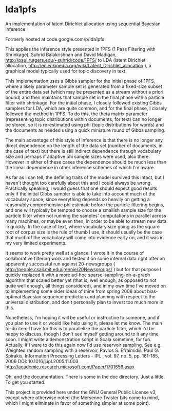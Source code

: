 # lda1pfs
An implementation of latent Dirichlet allocation using sequential Bayesian inference

Formerly hosted at code.google.com/p/lda1pfs

This applies the inference style presented in 1PFS (1 Pass Filtering with Shrinkage), Suhrid Balakrishnan and David Madigan, http://paul.rutgers.edu/~suhrid/code/1PFS/ to LDA (latent Dirichlet allocation, http://en.wikipedia.org/wiki/Latent_Dirichlet_allocation ), a graphical model typically used for topic discovery in text.

This implementation uses a Gibbs sampler for the initial phase of 1PFS, where a likely parameter sample set is generated from a fixed-size subset of the entire data set (which may be presented as a stream without a priori bound) and then maintains that sample set in the final phase with a particle filter with shrinkage. For the initial phase, I closely followed existing Gibbs samplers for LDA, which are quite common, and for the final phase, I closely followed the method in 1PFS. To do this, the theta matrix parameter (representing topic distributions within documents, for text) can no longer be stored, so it is re-estimated using phi (topic distributions for words) and the documents as needed using a quick miniature round of Gibbs sampling.

The main advantage of this style of inference is that there is no longer any direct dependence on the length of the data set (number of documents, in the case of text) but there is still indirect dependence through vocabulary size and perhaps if adaptive phi sample sizes were used, also there. However in either of these cases the dependence should be much less than the linear dependence in other inference schemes of which I'm aware.

As far as I can tell, the defining traits of the model survived this intact, but I haven't thought too carefully about this and I could always be wrong. Practically speaking, I would guess that one should expect good results only if the initial Gibbs sampler is able to take into account much of the vocabulary space, since everything depends so heavily on getting a reasonably comprehensive phi estimate before the particle filtering begins, and one will typically be tempted to choose a smallish sample size for the particle filter when not running the samples' computations in parallel across many machines, or maybe even then, in order to be able to stream new data in quickly. In the case of text, where vocabulary size going as the square root of corpus size is the rule of thumb I use, it should usually be the case that much of the vocabulary will come into evidence early on, and it was in my very limited experiments.

It seems to work pretty well at a glance. I wrote it in the course of collaborative filtering work and tested it on some internal data right after an apparently successful run against 20-newsgroups ( http://people.csail.mit.edu/jrennie/20Newsgroups/ ) but for that purpose I quickly replaced it with a more ad-hoc sparse-sampling-on-a-graph algorithm that scaled better yet (that is, well enough, as opposed to not quite well enough, all things considered), and in my own time I've moved on to implementing some older ideas of mine from spring 2008 about bias-optimal Bayesian sequence prediction and planning with respect to the universal distribution, and don't personally plan to invest too much more in this.

Nonetheless, I'm hoping it will be useful or instructive to someone, and if you plan to use it or would like help using it, please let me know. The main to-do item I have for this is to parallelize the particle filter, which I'd be happy to discuss, though I don't see myself getting around to it any time soon. I might write a demonstration script in Scala sometime, for fun. Actually, if I were to do this again now I'd use reservoir sampling. See e.g. Weighted random sampling with a reservoir, Pavlos S. Efraimidis, Paul G. Spirakis, Information Processing Letters - IPL , vol. 97, no. 5, pp. 181-185, 2006 DOI: 10.1016/j.ipl.2005.11.003 http://academic.research.microsoft.com/Paper/1701656.aspx

Oh, and the documentation. There is some in the doc directory. Just a little. To get you started.

This project is provided here under the GNU General Public License v3, except where otherwise noted (the Mersenne Twister bits come to mind, which I might eliminate in favor of something simpler at some point). 
